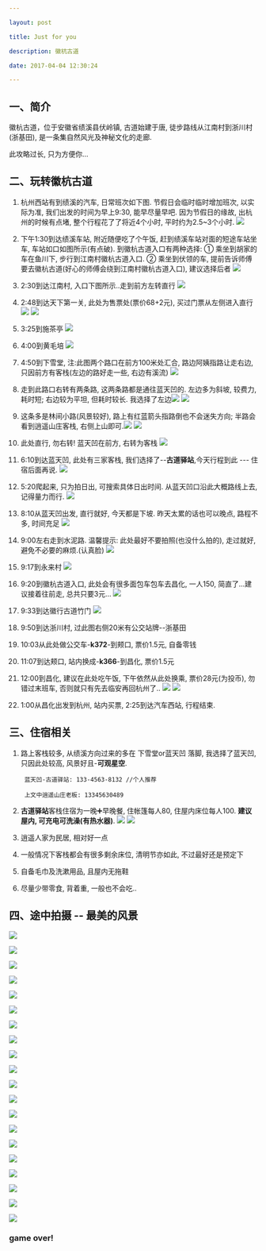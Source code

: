 ```yaml
---

layout: post

title: Just for you

description: 徽杭古道

date: 2017-04-04 12:30:24

---
```



## 一、简介

徽杭古道，位于安徽省绩溪县伏岭镇, 古道始建于唐, 徒步路线从江南村到浙川村(浙基田), 是一条集自然风光及神秘文化的走廊.

此攻略过长, 只为方便你...

## 二、玩转徽杭古道

1. 杭州西站有到绩溪的汽车, 日常班次如下图. 节假日会临时临时增加班次, 以实际为准, 我们出发的时间为早上9:30, 能早尽量早吧.  因为节假日的缘故, 出杭州的时候有点堵, 整个行程花了了将近4个小时, 平时约为2.5~3个小时.
![](http://s2.mogucdn.com/p2/170403/1_37jd52iiibc2c44a840l5jbceb23j_1364x688.png)


2. 下午1:30到达绩溪车站, 附近随便吃了个午饭, 赶到绩溪车站对面的短途车站坐车, 车站如口如图所示(有点破). 到徽杭古道入口有两种选择: ① 乘坐到胡家的车在鱼川下, 步行到江南村徽杭古道入口. ② 乘坐到伏领的车, 提前告诉师傅要去徽杭古道(好心的师傅会绕到江南村徽杭古道入口), 建议选择后者
![](http://s2.mogucdn.com/p2/170403/1_7bhj5f0909c0c6hdg8bl0e5ejgl1a_1302x864.jpg)

3. 2:30到达江南村, 入口下图所示..走到前方左转直行
![](http://s2.mogucdn.com/p2/170403/1_80gg6df6ie525i3kl4lh9j108bh6l_1503x1006.jpg)

4. 2:48到达天下第一关, 此处为售票处(票价68+2元), 买过门票从左侧进入直行
![](http://s2.mogucdn.com/p2/170403/1_404khhd7983ejle04ld3gigbb96l9_1389x923.jpg)
![](http://s2.mogucdn.com/p2/170403/1_707a286l50j5dde52945akk6ji30g_1454x1000.jpg)

5. 3:25到施茶亭
![](http://s2.mogucdn.com/p2/170403/1_5k0h80b1ee951k49geb33a30h26la_1358x902.jpg)

6. 4:00到黄毛培
![](http://s2.mogucdn.com/p2/170403/1_6f1654iij50i16aa67679k6b341lf_1484x986.jpg)

7. 4:50到下雪堂, 注:此图两个路口在前方100米处汇合, 路边阿姨指路让走右边, 只因前方有客栈(左边的路好走一些, 右边有溪流)
![](http://s2.mogucdn.com/p2/170403/1_674fa1h7ehh7e83336e8e98b2e8al_1374x911.jpg)

8. 走到此路口右转有两条路, 这两条路都是通往蓝天凹的. 左边多为斜坡, 较费力, 耗时短; 右边较为平坦, 但耗时较长. 我选择了左边![](http://s2.mogucdn.com/p2/170403/1_6likahiajh9al1l9ald2ddi7h3egb_1410x927.jpg)
![](http://s2.mogucdn.com/p2/170403/1_426bbefd4g6jc0a25lg82a73c42ac_1417x945.jpg)

9. 这条多是林间小路(风景较好), 路上有红蓝箭头指路倒也不会迷失方向; 半路会看到逍遥山庄客栈, 右侧上山即可.![](http://s2.mogucdn.com/p2/170403/1_65d1dk8i15b4ea5b718i3g8j4g1ck_1426x812.jpg)
![](http://s2.mogucdn.com/p2/170403/1_4350475f0ig6ka49l5c54b56d6358_1327x884.jpg)

10. 此处直行, 勿右转! 蓝天凹在前方, 右转为客栈
![](http://s2.mogucdn.com/p2/170403/1_2c34ec1c81hhc6e5cld28c551f206_1417x941.jpg_960x999.jpg)

11. 6:10到达蓝天凹, 此处有三家客栈, 我们选择了--**古道驿站**,今天行程到此 --- 住宿后面再说.
![](http://s2.mogucdn.com/p2/170403/1_81ec74f09i2g80lhfk4ekfd6i7c70_1373x910.jpg)

12. 5:20爬起来, 只为拍日出, 可搜索具体日出时间. 从蓝天凹口沿此大概路线上去, 记得量力而行.
![](http://s2.mogucdn.com/p2/170403/1_36a0ihg3dlkf44e2c13jabf6aa67j_1428x946.png)

13. 8:10从蓝天凹出发, 直行就好, 今天都是下坡. 昨天太累的话也可以晚点, 路程不多, 时间充足
![](http://s2.mogucdn.com/p2/170403/1_6h72523k27khf5ecdb7kbg5ck079k_1373x912.jpg)

14. 9:00左右走到水泥路. 温馨提示: 此处最好不要拍照(也没什么拍的), 走过就好, 避免不必要的麻烦.(认真脸)
![](http://s2.mogucdn.com/p2/170403/1_1hgifaedkad1i249c3i23hf9g565j_1429x949.jpg)

15. 9:17到永来村
![](http://s2.mogucdn.com/p2/170403/1_0bg5gehjiddc6dgk2010fhb1ji3cl_1426x951.jpg)

16. 9:20到徽杭古道入口, 此处会有很多面包车包车去昌化, 一人150, 简直了...建议接着往前走, 总共只要3元...
![](http://s2.mogucdn.com/p2/170403/1_4hkifii1l041644hi8i388d1cefgd_1426x931.jpg)

17. 9:33到达徽行古道竹门
![](http://s2.mogucdn.com/p2/170403/1_14kg3igc7ib30fj374jgah4h42hef_1426x948.jpg_960x999.jpg)

18. 9:50到达浙川村, 过此图右侧20米有公交站牌--浙基田
19. 10:03从此处做公交车-**k372**-到颊口, 票价1.5元, 自备零钱
20. 11:07到达颊口, 站内换成-**k366**-到昌化, 票价1.5元
21. 12:00到昌化, 建议在此处吃午饭, 下午依然从此处换乘, 票价28元(为投币), 勿错过末班车, 否则就只有先去临安再回杭州了..
![](http://s2.mogucdn.com/p2/170403/1_1gg8j4j3e4ileg0bdbadgejb8e94k_1425x944.jpg)
![](http://s2.mogucdn.com/p2/170405/1_4g75dkb2dg7e6iakf32e7d7lba2h3_1280x1054.jpg)

22. 1:00从昌化出发到杭州, 站内买票, 2:25到达汽车西站, 行程结束.

## 三、住宿相关

1. 路上客栈较多, 从绩溪方向过来的多在 下雪堂or蓝天凹 落脚, 我选择了蓝天凹, 只因此处较高, 风景好且-**可观星空**.

		蓝天凹-古道驿站: 133-4563-8132	//个人推荐
		
		上文中逍遥山庄老板: 13345630489
	
2. **古道驿站**客栈住宿为一晚➕早晚餐, 住帐篷每人80, 住屋内床位每人100. **建议屋内, 可充电可洗澡(有热水器)**.
![](http://s2.mogucdn.com/p2/170403/1_2hibkfa3bfgic9kc6dkf75d89bi92_1430x949.jpg)
![](http://s2.mogucdn.com/p2/170403/1_0aih92b22bi7c2l6db5k9955dgld7_1398x913.jpg)

3. 逍遥人家为民居, 相对好一点

4. 一般情况下客栈都会有很多剩余床位, 清明节亦如此, 不过最好还是预定下

5. 自备毛巾及洗漱用品, 且屋内无拖鞋

6. 尽量少带零食, 背着重, 一般也不会吃..




## 四、途中拍摄 -- 最美的风景


![](http://s2.mogucdn.com/p2/170403/1_8c932gi3708ll02hj3g187lh8il76_5472x3648.jpg_960x999.jpg)

![](http://s2.mogucdn.com/p2/170403/1_023f7hb2cj83ace80ekael4fgjjbl_5472x3648.jpg_960x999.jpg)

![](http://s11.mogucdn.com/p2/170403/1_2k83f5gi34b9h9ea26cl3618i6dla_5472x3648.jpg_960x999.jpg)

![](http://s2.mogucdn.com/p2/170403/1_57a5l60ceh1jb22egaj903beig9b7_1472x981.jpg_960x999.jpg)

![](http://s2.mogucdn.com/p2/170404/1_5k41bh2afai4f4f4ecblgk1ka8042_5472x3648.jpg_960x999.jpg)

![](http://s2.mogucdn.com/p2/170404/1_1477h61dgb439fk468753257b3hjk_5472x3648.jpg_960x999.jpg)

![](http://s2.mogucdn.com/p2/170404/1_46285ihhdcedfhl6aa077i063j160_5472x3648.jpg_960x999.jpg)

![](http://s2.mogucdn.com/p2/170404/1_5eegeglbh4e28k9h01l9c87g00hi6_5472x3648.jpg_960x999.jpg)

![](http://s11.mogucdn.com/p2/170404/1_21f162ef6kgb8b0dei97al01ebdfh_5472x3648.jpg_960x999.jpg)

![](http://s2.mogucdn.com/p2/170404/1_1ga5ggkc777blhljebllbie3450gg_1920x1280.jpg_960x999.jpg)

![](http://s2.mogucdn.com/p2/170404/1_7edkd99h2f6gd33fcef0l4eifidea_720x480.jpg_960x999.jpg)

![](http://s2.mogucdn.com/p2/170404/1_65g8da8j6e2jifci27fg507il44ji_720x480.jpg_960x999.jpg)

![](http://s2.mogucdn.com/p2/170404/1_1bal426cdgeb8fi44faiga4fff62d_720x480.jpg_960x999.jpg)

![](http://s2.mogucdn.com/p2/170404/1_7lih07gbibdh5806b63bfijafia3d_720x480.jpg_960x999.jpg)

![](http://s2.mogucdn.com/p2/170404/1_3lfeh3a7gbif28j759b211h16i8jl_720x480.jpg_960x999.jpg)

![](http://s2.mogucdn.com/p2/170404/1_72ejj43kli122d4l6g0e2fej2bgji_720x480.jpg_960x999.jpg)

![](http://s2.mogucdn.com/p2/170404/1_19l85el8j89d60957fekel5126067_720x480.jpg)

![](http://s2.mogucdn.com/p2/170404/1_4b4jdf2bhlc5c2jkdb1bj32kad794_720x480.jpg_960x999.jpg)

![](http://s2.mogucdn.com/p2/170404/1_015i2lf77c1g3b2i758j9jje6kfhl_720x480.jpg_960x999.jpg)

![](http://s2.mogucdn.com/p2/170404/1_38726a55f0i11bg1c9gcg54c11af4_4608x3456.jpg_640x999.jpg)


### game over!